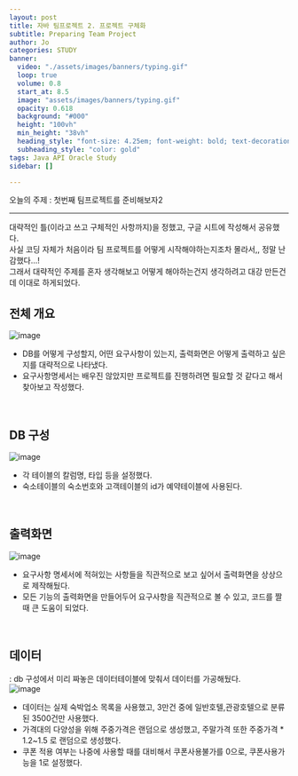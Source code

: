 ```yaml
---
layout: post
title: 자바 팀프로젝트 2. 프로젝트 구체화
subtitle: Preparing Team Project 
author: Jo
categories: STUDY
banner:
  video: "./assets/images/banners/typing.gif"
  loop: true
  volume: 0.8
  start_at: 8.5
  image: "assets/images/banners/typing.gif"
  opacity: 0.618
  background: "#000"
  height: "100vh"
  min_height: "38vh"
  heading_style: "font-size: 4.25em; font-weight: bold; text-decoration: underline"
  subheading_style: "color: gold"
tags: Java API Oracle Study
sidebar: []

---
```



오늘의 주제 : 첫번째 팀프로젝트를 준비해보자2 <br>
 * * *

대략적인 틀(이라고 쓰고 구체적인 사항까지)을 정했고, 구글 시트에 작성해서 공유했다.<br>
사실 코딩 자체가 처음이라 팀 프로젝트를 어떻게 시작해야하는지조차 몰라서,, 정말 난감했다...!<br>
그래서 대략적인 주제를 혼자 생각해보고 어떻게 해야하는건지 생각하려고 대강 만든건데 이대로 하게되었다.<br>

## 전체 개요
![image](https://github.com/CheeseYoung/cheeseyoung.github.io/assets/132384527/890b3d88-d474-4765-a388-8ea48d4588ee) <br>
- DB를 어떻게 구성할지, 어떤 요구사항이 있는지, 출력화면은 어떻게 출력하고 싶은지를 대략적으로 나타냈다.
- 요구사항명세서는 배우진 않았지만 프로젝트를 진행하려면 필요할 것 같다고 해서 찾아보고 작성했다.
<br>


## DB 구성
![image](https://github.com/CheeseYoung/cheeseyoung.github.io/assets/132384527/d181331a-3e24-4642-96b4-e8b1f3c0a8e0) <br>
- 각 테이블의 칼럼명, 타입 등을 설정했다. 
- 숙소테이블의 숙소번호와 고객테이블의 id가 예약테이블에 사용된다.
<br>

## 출력화면
![image](https://github.com/CheeseYoung/cheeseyoung.github.io/assets/132384527/46281592-3d51-4ca4-82d6-699e7644c845) <br>
- 요구사항 명세서에 적혀있는 사항들을 직관적으로 보고 싶어서 출력화면을 상상으로 제작해뒀다.
- 모든 기능의 출력화면을 만들어두어 요구사항을 직관적으로 볼 수 있고, 코드를 짤 때 큰 도움이 되었다.
<br>

## 데이터
: db 구성에서 미리 짜놓은 데이터테이블에 맞춰서 데이터를 가공해뒀다.<br>
![image](https://github.com/CheeseYoung/cheeseyoung.github.io/assets/132384527/d8fc7390-1f65-4e81-80fd-7766d381ed81) <br>
- 데이터는 실제 숙박업소 목록을 사용했고, 3만건 중에 일반호텔,관광호텔으로 분류된 3500건만 사용했다.
- 가격대의 다양성을 위해 주중가격은 랜덤으로 생성했고, 주말가격 또한 주중가격 * 1.2~1.5 로 랜덤으로 생성했다.
- 쿠폰 적용 여부는 나중에 사용할 때를 대비해서 쿠폰사용불가를 0으로, 쿠폰사용가능을 1로 설정했다.











